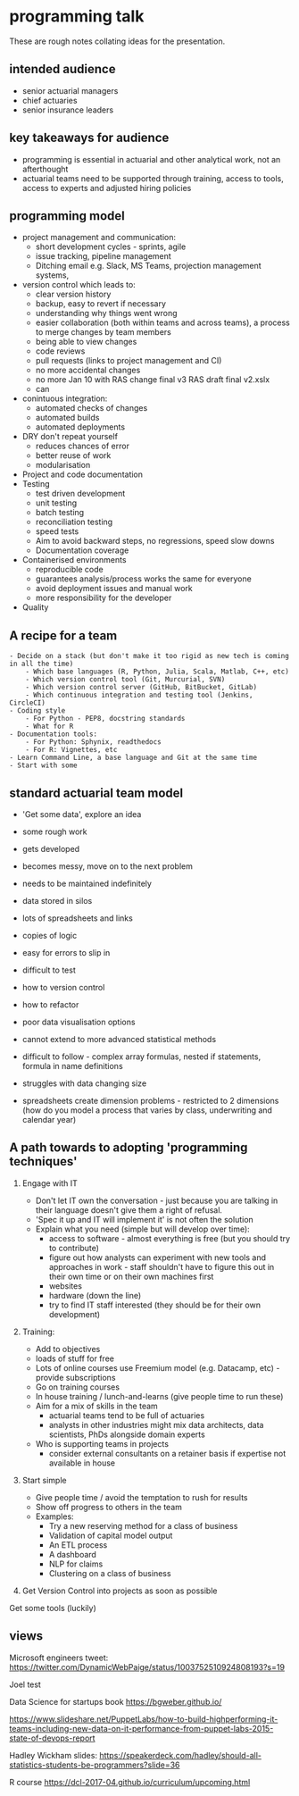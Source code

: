 # programming talk

These are rough notes collating ideas for the presentation.

## intended audience

* senior actuarial managers
* chief actuaries
* senior insurance leaders

## key takeaways for audience

- programming is essential in actuarial and other analytical work, not an afterthought
- actuarial teams need to be supported through training, access to tools, access to experts and adjusted hiring policies

## programming model

- project management and communication:
    - short development cycles - sprints, agile
    - issue tracking, pipeline management
    - Ditching email e.g. Slack, MS Teams, projection management systems, 
- version control which leads to:
    - clear version history
    - backup, easy to revert if necessary
    - understanding why things went wrong
    - easier collaboration (both within teams and across teams), a process to merge changes by team members
    - being able to view changes
    - code reviews
    - pull requests (links to project management and CI)
    - no more accidental changes
    - no more  Jan 10 with RAS change final v3 RAS draft final v2.xslx
    - can 
- conintuous integration:
    - automated checks of changes
    - automated builds
    - automated deployments
- DRY don't repeat yourself
    - reduces chances of error
    - better reuse of work
    - modularisation
- Project and code documentation
- Testing
    - test driven development
    - unit testing
    - batch testing
    - reconciliation testing
    - speed tests
    - Aim to avoid backward steps, no regressions, speed slow downs
    - Documentation coverage
- Containerised environments
    - reproducible code
    - guarantees analysis/process works the same for everyone
    - avoid deployment issues and manual work
    - more responsibility for the developer
- Quality

## A recipe for a team
    - Decide on a stack (but don't make it too rigid as new tech is coming in all the time)
        - Which base languages (R, Python, Julia, Scala, Matlab, C++, etc)
        - Which version control tool (Git, Murcurial, SVN)
        - Which version control server (GitHub, BitBucket, GitLab)
        - Which continuous integration and testing tool (Jenkins, CircleCI)
    - Coding style
        - For Python - PEP8, docstring standards
        - What for R
    - Documentation tools:
        - For Python: Sphynix, readthedocs
        - For R: Vignettes, etc
    - Learn Command Line, a base language and Git at the same time
    - Start with some 
    

## standard actuarial team model

- 'Get some data', explore an idea
- some rough work
- gets developed
- becomes messy, move on to the next problem
- needs to be maintained indefinitely

- data stored in silos
- lots of spreadsheets and links
- copies of logic
- easy for errors to slip in
- difficult to test
- how to version control
- how to refactor
- poor data visualisation options
- cannot extend to more advanced statistical methods
- difficult to follow - complex array formulas, nested if statements, formula in name definitions
- struggles with data changing size
- spreadsheets create dimension problems - restricted to 2 dimensions (how do you model a process that varies by class, underwriting and calendar year)

## A path towards to adopting 'programming techniques'

1. Engage with IT
    - Don't let IT own the conversation - just because you are talking in their language doesn't give them a right of refusal.
    - 'Spec it up and IT will implement it' is not often the solution
    - Explain what you need (simple but will develop over time):
        - access to software - almost everything is free (but you should try to contribute)
        - figure out how analysts can experiment with new tools and approaches in work - staff shouldn't have to figure this out in their own time or on their own machines first
        - websites
        - hardware (down the line)
        - try to find IT staff interested (they should be for their own development)

2.  Training:
    - Add to objectives
    - loads of stuff for free
    - Lots of online courses use Freemium model (e.g. Datacamp, etc) - provide subscriptions
    - Go on training courses
    - In house training / lunch-and-learns (give people time to run these)
    - Aim for a mix of skills in the team
        - actuarial teams tend to be full of actuaries
        - analysts in other industries might mix data architects, data scientists, PhDs alongside domain experts
    - Who is supporting teams in projects
        - consider external consultants on a retainer basis if expertise not available in house

3.  Start simple
    - Give people time / avoid the temptation to rush for results
    - Show off progress to others in the team
    - Examples:
        - Try a new reserving method for a class of business
        - Validation of capital model output
        - An ETL process
        - A dashboard
        - NLP for claims
        - Clustering on a class of business
        
4.  Get Version Control into projects as soon as possible
    

Get some tools (luckily)

## views

Microsoft engineers tweet: https://twitter.com/DynamicWebPaige/status/1003752510924808193?s=19

Joel test

Data Science for startups book https://bgweber.github.io/

https://www.slideshare.net/PuppetLabs/how-to-build-highperforming-it-teams-including-new-data-on-it-performance-from-puppet-labs-2015-state-of-devops-report

Hadley Wickham slides:
https://speakerdeck.com/hadley/should-all-statistics-students-be-programmers?slide=36

R course
https://dcl-2017-04.github.io/curriculum/upcoming.html
